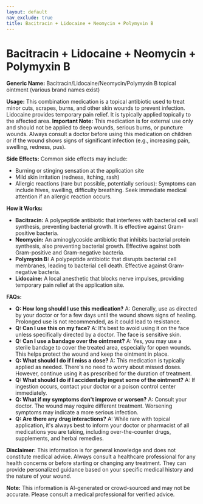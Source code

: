 ```yaml
---
layout: default
nav_exclude: true
title: Bacitracin + Lidocaine + Neomycin + Polymyxin B
---
```


# Bacitracin + Lidocaine + Neomycin + Polymyxin B

**Generic Name:** Bacitracin/Lidocaine/Neomycin/Polymyxin B topical ointment (various brand names exist)

**Usage:** This combination medication is a topical antibiotic used to treat minor cuts, scrapes, burns, and other skin wounds to prevent infection.  Lidocaine provides temporary pain relief.  It is typically applied topically to the affected area.  **Important Note:**  This medication is for external use only and should not be applied to deep wounds, serious burns, or puncture wounds.  Always consult a doctor before using this medication on children or if the wound shows signs of significant infection (e.g., increasing pain, swelling, redness, pus).

**Side Effects:** Common side effects may include:

* Burning or stinging sensation at the application site
* Mild skin irritation (redness, itching, rash)
* Allergic reactions (rare but possible, potentially serious):  Symptoms can include hives, swelling, difficulty breathing.  Seek immediate medical attention if an allergic reaction occurs.


**How it Works:**

* **Bacitracin:** A polypeptide antibiotic that interferes with bacterial cell wall synthesis, preventing bacterial growth.  It is effective against Gram-positive bacteria.
* **Neomycin:** An aminoglycoside antibiotic that inhibits bacterial protein synthesis, also preventing bacterial growth.  Effective against both Gram-positive and Gram-negative bacteria.
* **Polymyxin B:** A polypeptide antibiotic that disrupts bacterial cell membranes, leading to bacterial cell death.  Effective against Gram-negative bacteria.
* **Lidocaine:** A local anesthetic that blocks nerve impulses, providing temporary pain relief at the application site.


**FAQs:**

* **Q: How long should I use this medication?**  A:  Generally, use as directed by your doctor or for a few days until the wound shows signs of healing. Prolonged use is not recommended, as it could lead to resistance.
* **Q: Can I use this on my face?** A: It's best to avoid using it on the face unless specifically directed by a doctor. The face is sensitive skin.
* **Q: Can I use a bandage over the ointment?** A: Yes, you may use a sterile bandage to cover the treated area, especially for open wounds. This helps protect the wound and keep the ointment in place.
* **Q: What should I do if I miss a dose?** A: This medication is typically applied as needed. There's no need to worry about missed doses.  However, continue using it as prescribed for the duration of treatment.
* **Q: What should I do if I accidentally ingest some of the ointment?** A: If ingestion occurs, contact your doctor or a poison control center immediately.
* **Q:  What if my symptoms don't improve or worsen?** A:  Consult your doctor.  The wound may require different treatment.  Worsening symptoms may indicate a more serious infection.
* **Q: Are there any drug interactions?** A: While rare with topical application, it's always best to inform your doctor or pharmacist of all medications you are taking, including over-the-counter drugs, supplements, and herbal remedies.


**Disclaimer:** This information is for general knowledge and does not constitute medical advice. Always consult a healthcare professional for any health concerns or before starting or changing any treatment.  They can provide personalized guidance based on your specific medical history and the nature of your wound.


**Note:** This information is AI-generated or crowd-sourced and may not be accurate. Please consult a medical professional for verified advice.
